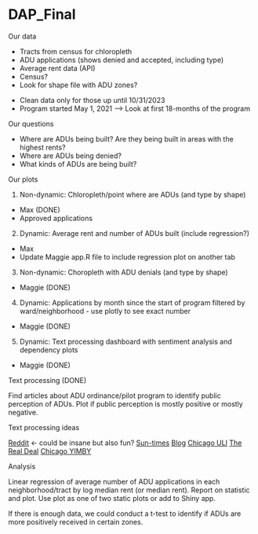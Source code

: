 # DAP_Final

Our data
- Tracts from census for chloropleth
- ADU applications (shows denied and accepted, including type)
- Average rent data (API)
- Census? 
- Look for shape file with ADU zones?

* Clean data only for those up until 10/31/2023
* Program started May 1, 2021
--> Look at first 18-months of the program

Our questions
- Where are ADUs being built? Are they being built in areas with the highest rents?
- Where are ADUs being denied?
- What kinds of ADUs are being built? 

Our plots

1. Non-dynamic: Chloropleth/point where are ADUs (and type by shape)
  - Max (DONE)
  - Approved applications
2. Dynamic: Average rent and number of ADUs built (include regression?)
  - Max
  - Update Maggie app.R file to include regression plot on another tab
3. Non-dynamic: Choropleth with ADU denials (and type by shape)
  - Maggie (DONE)
4. Dynamic: Applications by month since the start of program filtered by ward/neighborhood - use plotly to see exact number 
  - Maggie (DONE)
5. Dynamic: Text processing dashboard with sentiment analysis and dependency plots
  - Maggie (DONE)

Text processing  (DONE)

Find articles about ADU ordinance/pilot program to identify public perception of ADUs. Plot if public perception is mostly positive or mostly negative. 

Text processing ideas

[Reddit](https://www.reddit.com/r/chicago/comments/13wu8pw/adu_citywide_expansion_ordinance_introduced_to/) <- could be insane but also fun?
[Sun-times](https://chicago.suntimes.com/city-hall/2023/6/9/23754347/chicago-affordable-housing-expand-coach-houses-basement-units-program)
[Blog](https://www.bldgproj.com/blog/chicago-adu-ordinance)
[Chicago ULI](https://chicago.uli.org/programs/uli-in-the-community/adu-initiative/)
[The Real Deal](https://therealdeal.com/chicago/2023/06/09/top-chicago-officials-push-citywide-adu-expansion/)
[Chicago YIMBY](https://chicagoyimby.com/2022/11/deep-dive-into-chicagos-additional-dwelling-unit-adu-ordinance-after-six-months.html)


Analysis

Linear regression of average number of ADU applications in each neighborhood/tract by log median rent (or median rent). Report on statistic and plot. Use plot as one of two static plots or add to Shiny app.

If there is enough data, we could conduct a t-test to identify if ADUs are more positively received in certain zones. 
